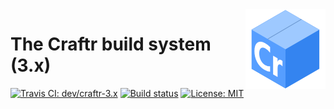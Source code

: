 <img src=".assets/logo.png" align="right">

# The Craftr build system (3.x)

[![Travis CI: dev/craftr-3.x](https://travis-ci.org/craftr-build/craftr.svg?branch=dev%2Fcraftr-3.x)](https://travis-ci.org/craftr-build/craftr/branches)
[![Build status](https://ci.appveyor.com/api/projects/status/6v01441cdq0s7mik/branch/dev/craftr-3.x?svg=true)](https://ci.appveyor.com/project/NiklasRosenstein/craftr/branch/dev/craftr-3.x)
[![License: MIT](https://img.shields.io/badge/license-MIT-yellow.svg)](https://opensource.org/licenses/MIT)
